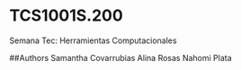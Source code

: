 # TCS1001S.200
Semana Tec: Herramientas Computacionales

##Authors
Samantha Covarrubias
Alina Rosas
Nahomi Plata
